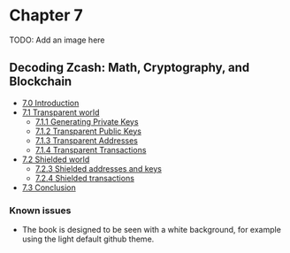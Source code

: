 # Chapter 7 

TODO: Add an image here

## Decoding Zcash: Math, Cryptography, and Blockchain

- [7.0 Introduction](intro.md)
- [7.1 Transparent world](transparent.md)
  - [7.1.1 Generating Private Keys](transparent.md#711-generating-keys)
  - [7.1.2 Transparent Public Keys](transparent-public-keys.md)
  - [7.1.3 Transparent Addresses](transparent-addresses.md)
  - [7.1.4 Transparent Transactions](transparent-transactions.md)
- [7.2 Shielded world](shielded.md)
  - [7.2.3 Shielded addresses and keys](shielded-addresses.md)
  - [7.2.4 Shielded transactions](shielded-transactions.md)
- [7.3 Conclusion](conclusion.md)


### Known issues

- The book is designed to be seen with a white background, for example using the light default github theme.
